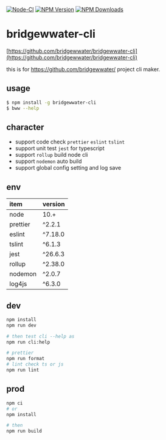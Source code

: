 [![Node-CI](https://github.com/bridgewwater/bridgewwater-cli/workflows/Node-CI/badge.svg?branch=main)](https://github.com/bridgewwater/bridgewwater-cli/actions?query=workflow%3ANode-CI)
[![NPM Version](http://img.shields.io/npm/v/bridgewwater-cli.svg?style=flat)](https://www.npmjs.org/package/bridgewwater-cli)
[![NPM Downloads](https://img.shields.io/npm/dm/bridgewwater-cli.svg?style=flat)](https://npmcharts.com/compare/bridgewwater-cli?minimal=true)


# bridgewwater-cli

[https://github.com/bridgewwater/bridgewwater-cli](https://github.com/bridgewwater/bridgewwater-cli)

this is for https://github.com/bridgewwater/ project cli maker.

## usage

```bash
$ npm install -g bridgewwater-cli
$ bww --help
```

## character

- support code check `prettier` `eslint` `tslint`
- support unit test `jest` for typescript
- support `rollup` build node cli
- support `nodemon` auto build
- support global config setting and log save

## env

| item              | version           |
|:------------------|:------------------|
| node              | 10.+ |
| prettier          | ^2.2.1 |
| eslint            | ^7.18.0 |
| tslint            | ^6.1.3 |
| jest              | ^26.6.3 |
| rollup            | ^2.38.0 |
| nodemon           | ^2.0.7 |
| log4js            | ^6.3.0 |

## dev

```bash
npm install
npm run dev

# then test cli --help as
npm run cli:help

# prettier
npm run format
# lint check ts or js
npm run lint
```

## prod

```bash
npm ci
# or
npm install

# then
npm run build
```